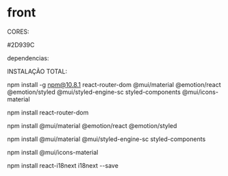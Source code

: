 # front



CORES:

#2D939C





dependencias:



INSTALAÇÃO TOTAL: 

npm install -g npm@10.8.1 react-router-dom @mui/material @emotion/react @emotion/styled @mui/styled-engine-sc styled-components @mui/icons-material










npm install react-router-dom

npm install @mui/material @emotion/react @emotion/styled

npm install @mui/material @mui/styled-engine-sc styled-components

npm install @mui/icons-material

npm install react-i18next i18next --save 
